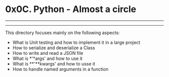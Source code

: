 # 0x0C. Python - Almost a circle
---
---
This directory focuses mainly on the following aspects:
* What is Unit testing and how to implement it in a large project
* How to serialize and deserialize a Class
* How to write and read a JSON file
* What is *'*args' and how to use it
* What is **'**kwargs' and how to usse it
* How to handle named arguments in a function
